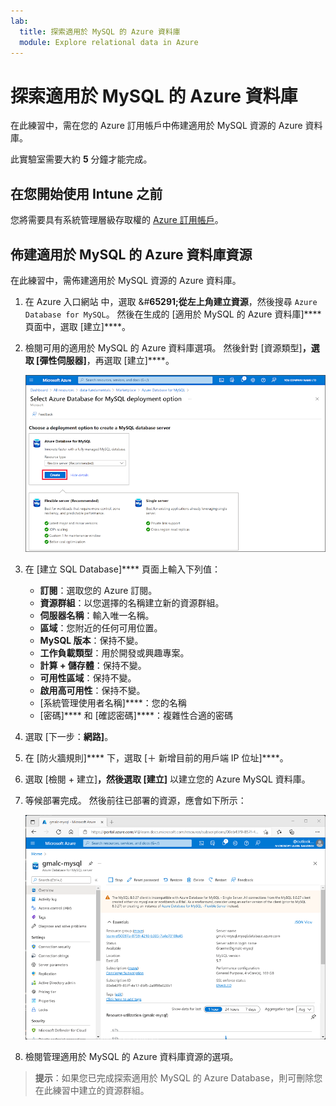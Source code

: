 ```yaml
---
lab:
  title: 探索適用於 MySQL 的 Azure 資料庫
  module: Explore relational data in Azure
---
```


# 探索適用於 MySQL 的 Azure 資料庫

在此練習中，需在您的 Azure 訂用帳戶中佈建適用於 MySQL 資源的 Azure 資料庫。

此實驗室需要大約 **5** 分鐘才能完成。

## 在您開始使用 Intune 之前

您將需要具有系統管理層級存取權的 [Azure 訂用帳戶](https://azure.microsoft.com/free)。

## 佈建適用於 MySQL 的 Azure 資料庫資源

在此練習中，需佈建適用於 MySQL 資源的 Azure 資料庫。

1. 在 Azure 入口網站 中，選取 &#**65291;從左上角建立資源**，然後搜尋 `Azure Database for MySQL`。 然後在生成的 [適用於 MySQL 的 Azure 資料庫]**** 頁面中，選取 [建立]****。

1. 檢閱可用的適用於 MySQL 的 Azure 資料庫選項。 然後針對 [資源類型]****，選取 [彈性伺服器]****，再選取 [建立]****。

    ![螢幕擷取畫面：適用於 MySQL 的 Azure 資料庫部署選項](images/mysql-options.png)

1. 在 [建立 SQL Database]**** 頁面上輸入下列值：
    - **訂閱**：選取您的 Azure 訂閱。
    - **資源群組**：以您選擇的名稱建立新的資源群組。
    - **伺服器名稱**：輸入唯一名稱。
    - **區域**：您附近的任何可用位置。
    - **MySQL 版本**：保持不變。
    - **工作負載類型**：用於開發或興趣專案。
    - **計算 + 儲存體**：保持不變。
    - **可用性區域**：保持不變。
    - **啟用高可用性**：保持不變。
    - [系統管理使用者名稱]****：您的名稱
    - [密碼]**** 和 [確認密碼]****：複雜性合適的密碼

1. 選取 [下一步：**網路]**。

1. 在 [防火牆規則]**** 下，選取 [&#65291; 新增目前的用戶端 IP 位址]****。

1. 選取 [檢閱 + 建立]****，然後選取 [建立]**** 以建立您的 Azure MySQL 資料庫。

1. 等候部署完成。 然後前往已部署的資源，應會如下所示：

    ![螢幕擷取畫面：Azure 入口網站，顯示適用於 MySQL 的 Azure 資料庫頁面。](images/mysql-portal.png)

1. 檢閱管理適用於 MySQL 的 Azure 資料庫資源的選項。

> **提示**：如果您已完成探索適用於 MySQL 的 Azure Database，則可刪除您在此練習中建立的資源群組。
